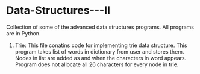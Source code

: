 # Data-Structures---II
Collection of some of the advanced data structures programs. All programs are in Python.
1. Trie:
  This file conatins code for implementing trie data structure. This program takes list of words in dictionary from user and stores them.
  Nodes in list are added as and when the characters in word appears. Program does not allocate all 26 characters for every node in trie.

